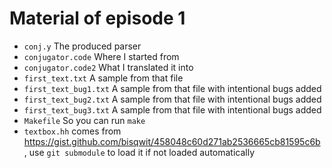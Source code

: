 # Material of episode 1

* `conj.y` The produced parser
* `conjugator.code` Where I started from
* `conjugator.code2` What I translated it into
* `first_text.txt` A sample from that file
* `first_text_bug1.txt` A sample from that file with intentional bugs added
* `first_text_bug2.txt` A sample from that file with intentional bugs added
* `first_text_bug3.txt` A sample from that file with intentional bugs added
* `Makefile` So you can run `make`
* `textbox.hh` comes from https://gist.github.com/bisqwit/458048c60d271ab2536665cb81595c6b , use `git submodule` to load it if not loaded automatically
